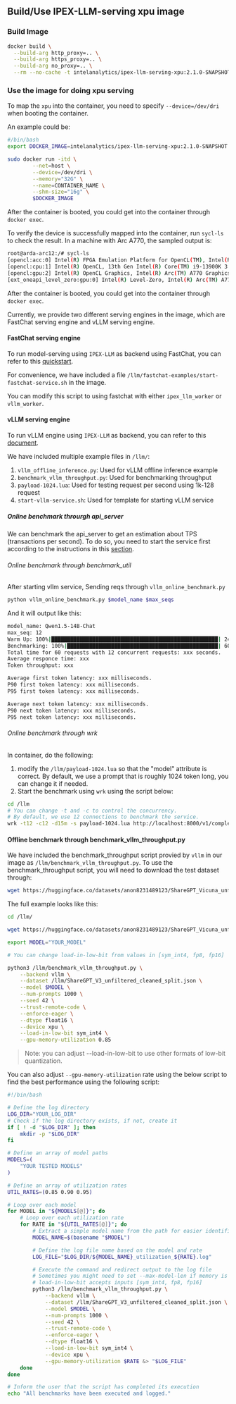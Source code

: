 ## Build/Use IPEX-LLM-serving xpu image

### Build Image
```bash
docker build \
  --build-arg http_proxy=.. \
  --build-arg https_proxy=.. \
  --build-arg no_proxy=.. \
  --rm --no-cache -t intelanalytics/ipex-llm-serving-xpu:2.1.0-SNAPSHOT .
```


### Use the image for doing xpu serving


To map the `xpu` into the container, you need to specify `--device=/dev/dri` when booting the container.

An example could be:
```bash
#/bin/bash
export DOCKER_IMAGE=intelanalytics/ipex-llm-serving-xpu:2.1.0-SNAPSHOT

sudo docker run -itd \
        --net=host \
        --device=/dev/dri \
        --memory="32G" \
        --name=CONTAINER_NAME \
        --shm-size="16g" \
        $DOCKER_IMAGE
```


After the container is booted, you could get into the container through `docker exec`.

To verify the device is successfully mapped into the container, run `sycl-ls` to check the result. In a machine with Arc A770, the sampled output is:

```bash
root@arda-arc12:/# sycl-ls
[opencl:acc:0] Intel(R) FPGA Emulation Platform for OpenCL(TM), Intel(R) FPGA Emulation Device 1.2 [2023.16.7.0.21_160000]
[opencl:cpu:1] Intel(R) OpenCL, 13th Gen Intel(R) Core(TM) i9-13900K 3.0 [2023.16.7.0.21_160000]
[opencl:gpu:2] Intel(R) OpenCL Graphics, Intel(R) Arc(TM) A770 Graphics 3.0 [23.17.26241.33]
[ext_oneapi_level_zero:gpu:0] Intel(R) Level-Zero, Intel(R) Arc(TM) A770 Graphics 1.3 [1.3.26241]
```
After the container is booted, you could get into the container through `docker exec`.

Currently, we provide two different serving engines in the image, which are FastChat serving engine and vLLM serving engine.

#### FastChat serving engine

To run model-serving using `IPEX-LLM` as backend using FastChat, you can refer to this [quickstart](https://ipex-llm.readthedocs.io/en/latest/doc/LLM/Quickstart/fastchat_quickstart.html#).

For convenience, we have included a file `/llm/fastchat-examples/start-fastchat-service.sh` in the image.

You can modify this script to using fastchat with either `ipex_llm_worker` or `vllm_worker`.

#### vLLM serving engine

To run vLLM engine using `IPEX-LLM` as backend, you can refer to this [document](https://github.com/intel-analytics/ipex-llm/blob/main/python/llm/example/GPU/vLLM-Serving/README.md).

We have included multiple example files in `/llm/`:
1. `vllm_offline_inference.py`: Used for vLLM offline inference example
2. `benchmark_vllm_throughput.py`: Used for benchmarking throughput
3. `payload-1024.lua`: Used for testing request per second using 1k-128 request
4. `start-vllm-service.sh`: Used for template for starting vLLM service

##### Online benchmark throurgh api_server

We can benchmark the api_server to get an estimation about TPS (transactions per second).  To do so, you need to start the service first according to the instructions in this [section](https://github.com/intel-analytics/ipex-llm/blob/main/python/llm/example/GPU/vLLM-Serving/README.md#service).

###### Online benchmark through benchmark_util

After starting vllm service, Sending reqs through `vllm_online_benchmark.py`
```bash
python vllm_online_benchmark.py $model_name $max_seqs
```

And it will output like this:
```bash
model_name: Qwen1.5-14B-Chat
max_seq: 12
Warm Up: 100%|█████████████████████████████████████████████████████| 24/24 [01:36<00:00,  4.03s/req]
Benchmarking: 100%|████████████████████████████████████████████████| 60/60 [04:03<00:00,  4.05s/req]
Total time for 60 requests with 12 concurrent requests: xxx seconds.
Average responce time: xxx
Token throughput: xxx

Average first token latency: xxx milliseconds.
P90 first token latency: xxx milliseconds.
P95 first token latency: xxx milliseconds.

Average next token latency: xxx milliseconds.
P90 next token latency: xxx milliseconds.
P95 next token latency: xxx milliseconds.
```

###### Online benchmark through wrk
In container, do the following:
1. modify the `/llm/payload-1024.lua` so that the "model" attribute is correct.  By default, we use a prompt that is roughly 1024 token long, you can change it if needed.
2. Start the benchmark using `wrk` using the script below:

```bash
cd /llm
# You can change -t and -c to control the concurrency.
# By default, we use 12 connections to benchmark the service.
wrk -t12 -c12 -d15m -s payload-1024.lua http://localhost:8000/v1/completions --timeout 1h
```

#### Offline benchmark through benchmark_vllm_throughput.py

We have included the benchmark_throughput script provied by `vllm` in our image as `/llm/benchmark_vllm_throughput.py`.  To use the benchmark_throughput script, you will need to download the test dataset through:

```bash
wget https://huggingface.co/datasets/anon8231489123/ShareGPT_Vicuna_unfiltered/resolve/main/ShareGPT_V3_unfiltered_cleaned_split.json
```

The full example looks like this:
```bash
cd /llm/

wget https://huggingface.co/datasets/anon8231489123/ShareGPT_Vicuna_unfiltered/resolve/main/ShareGPT_V3_unfiltered_cleaned_split.json

export MODEL="YOUR_MODEL"

# You can change load-in-low-bit from values in [sym_int4, fp8, fp16]

python3 /llm/benchmark_vllm_throughput.py \
    --backend vllm \
    --dataset /llm/ShareGPT_V3_unfiltered_cleaned_split.json \
    --model $MODEL \
    --num-prompts 1000 \
    --seed 42 \
    --trust-remote-code \
    --enforce-eager \
    --dtype float16 \
    --device xpu \
    --load-in-low-bit sym_int4 \
    --gpu-memory-utilization 0.85
```

> Note: you can adjust --load-in-low-bit to use other formats of low-bit quantization.


You can also adjust `--gpu-memory-utilization` rate using the below script to find the best performance using the following script:

```bash
#!/bin/bash

# Define the log directory
LOG_DIR="YOUR_LOG_DIR"
# Check if the log directory exists, if not, create it
if [ ! -d "$LOG_DIR" ]; then
    mkdir -p "$LOG_DIR"
fi

# Define an array of model paths
MODELS=(
    "YOUR TESTED MODELS"
)

# Define an array of utilization rates
UTIL_RATES=(0.85 0.90 0.95)

# Loop over each model
for MODEL in "${MODELS[@]}"; do
    # Loop over each utilization rate
    for RATE in "${UTIL_RATES[@]}"; do
        # Extract a simple model name from the path for easier identification
        MODEL_NAME=$(basename "$MODEL")

        # Define the log file name based on the model and rate
        LOG_FILE="$LOG_DIR/${MODEL_NAME}_utilization_${RATE}.log"

        # Execute the command and redirect output to the log file
        # Sometimes you might need to set --max-model-len if memory is not enough
        # load-in-low-bit accepts inputs [sym_int4, fp8, fp16]
        python3 /llm/benchmark_vllm_throughput.py \
            --backend vllm \
            --dataset /llm/ShareGPT_V3_unfiltered_cleaned_split.json \
            --model $MODEL \
            --num-prompts 1000 \
            --seed 42 \
            --trust-remote-code \
            --enforce-eager \
            --dtype float16 \
            --load-in-low-bit sym_int4 \
            --device xpu \
            --gpu-memory-utilization $RATE &> "$LOG_FILE"
    done
done

# Inform the user that the script has completed its execution
echo "All benchmarks have been executed and logged."
```
